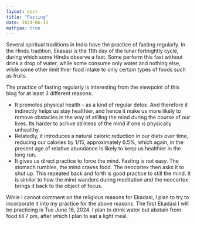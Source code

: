 ```yaml
---
layout: post
title: "Fasting"
date: 2024-06-15
mathjax: true
---
```


Several spiritual traditions in India have the practice of fasting regularly. In the Hindu tradition, Ekasasi is the 11th day of the lunar fortnightly cycle, during which some Hindis observe a fast. Some perform this fast without drink a drop of water, while some consume only water and nothing else, while some other limit thier food intake to only certain types of foods such as fruits. 

The practice of fasting regularly is interesting from the viewpoint of this blog for at least 3 different reasons: 
- It promotes physical health - as a kind of regular detox. And therefore it indirectly helps us stay healthier, and hence it make us more likely to remove obstacles in the way of stilling the mind during the course of our lives. Its harder to achive stillness of the mind if one is physically unhealthy. 
- Relatedly, it introduces a natural caloric reduction in our diets over time, reducing our calories by 1/15, approximately 6.5%, which again, in the present age of relative abundance is likely to keep us healthier in the long run. 
- It gives us direct practice to force the mind. Fasting is not easy. The stomach rumbles, the mind craves food. The neocortex then asks it to shut up. This repeated back and forth is good practice to still the mind. It is similar to how the mind wanders during meditation and the neocortex brings it back to the object of focus. 

While I cannot comment on the religious reasons for Ekadasi, I plan to try to incorporate it into my practice for the above reasons. The first Ekadasi I will be practicing is Tue June 18, 2024. I plan to drink water but abstain from food till 7 pm, after which I plan to eat a light meal. 
